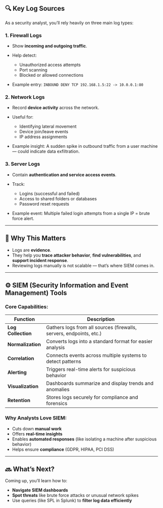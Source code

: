 ## 🔍 **Key Log Sources**

As a security analyst, you’ll rely heavily on three main log types:

### 1. **Firewall Logs**

* Show **incoming and outgoing traffic**.
* Help detect:

  * Unauthorized access attempts
  * Port scanning
  * Blocked or allowed connections
* Example entry:
  `INBOUND DENY TCP 192.168.1.5:22 -> 10.0.0.1:80`

### 2. **Network Logs**

* Record **device activity** across the network.
* Useful for:

  * Identifying lateral movement
  * Device join/leave events
  * IP address assignments
* Example insight:
  A sudden spike in outbound traffic from a user machine — could indicate data exfiltration.

### 3. **Server Logs**

* Contain **authentication and service access events**.
* Track:

  * Logins (successful and failed)
  * Access to shared folders or databases
  * Password reset requests
* Example event:
  Multiple failed login attempts from a single IP = brute force alert.

---

## 🧠 **Why This Matters**

* Logs are **evidence**.
* They help you **trace attacker behavior**, **find vulnerabilities**, and **support incident response**.
* Reviewing logs manually is not scalable — that’s where SIEM comes in.

---

## ⚙️ **SIEM (Security Information and Event Management) Tools**

### Core Capabilities:

| Function           | Description                                                         |
| ------------------ | ------------------------------------------------------------------- |
| **Log Collection** | Gathers logs from all sources (firewalls, servers, endpoints, etc.) |
| **Normalization**  | Converts logs into a standard format for easier analysis            |
| **Correlation**    | Connects events across multiple systems to detect patterns          |
| **Alerting**       | Triggers real-time alerts for suspicious behavior                   |
| **Visualization**  | Dashboards summarize and display trends and anomalies               |
| **Retention**      | Stores logs securely for compliance and forensics                   |

### Why Analysts Love SIEM:

* Cuts down **manual work**
* Offers **real-time insights**
* Enables **automated responses** (like isolating a machine after suspicious behavior)
* Helps ensure **compliance** (GDPR, HIPAA, PCI DSS)

---

## 🔜 What’s Next?

Coming up, you’ll learn how to:

* **Navigate SIEM dashboards**
* **Spot threats** like brute force attacks or unusual network spikes
* Use queries (like SPL in Splunk) to **filter log data efficiently**
